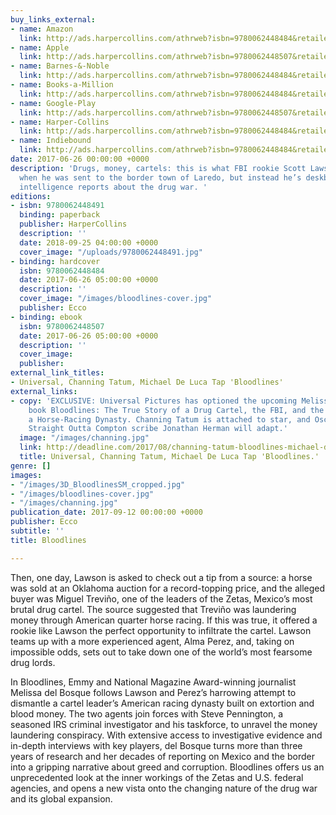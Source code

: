 ```yaml
---
buy_links_external:
- name: Amazon
  link: http://ads.harpercollins.com/athrweb?isbn=9780062448484&retailer=amazon&locale=US
- name: Apple
  link: http://ads.harpercollins.com/athrweb?isbn=9780062448507&retailer=apple&locale=US
- name: Barnes-&-Noble
  link: http://ads.harpercollins.com/athrweb?isbn=9780062448484&retailer=barnesandnoble&locale=US
- name: Books-a-Million
  link: http://ads.harpercollins.com/athrweb?isbn=9780062448484&retailer=booksamillion&locale=US
- name: Google-Play
  link: http://ads.harpercollins.com/athrweb?isbn=9780062448507&retailer=googleplay&locale=US
- name: Harper-Collins
  link: http://ads.harpercollins.com/athrweb?isbn=9780062448484&retailer=harpercollins&locale=US
- name: Indiebound
  link: http://ads.harpercollins.com/athrweb?isbn=9780062448484&retailer=indiebound&locale=US
date: 2017-06-26 00:00:00 +0000
description: 'Drugs, money, cartels: this is what FBI rookie Scott Lawson expected
  when he was sent to the border town of Laredo, but instead he’s deskbound writing
  intelligence reports about the drug war. '
editions:
- isbn: 9780062448491
  binding: paperback
  publisher: HarperCollins
  description: ''
  date: 2018-09-25 04:00:00 +0000
  cover_image: "/uploads/9780062448491.jpg"
- binding: hardcover
  isbn: 9780062448484
  date: 2017-06-26 05:00:00 +0000
  description: ''
  cover_image: "/images/bloodlines-cover.jpg"
  publisher: Ecco
- binding: ebook
  isbn: 9780062448507
  date: 2017-06-26 05:00:00 +0000
  description: ''
  cover_image: 
  publisher: 
external_link_titles:
- Universal, Channing Tatum, Michael De Luca Tap 'Bloodlines'
external_links:
- copy: 'EXCLUSIVE: Universal Pictures has optioned the upcoming Melissa Del Bosque
    book Bloodlines: The True Story of a Drug Cartel, the FBI, and the Battle for
    a Horse-Racing Dynasty. Channing Tatum is attached to star, and Oscar-nominated
    Straight Outta Compton scribe Jonathan Herman will adapt.'
  image: "/images/channing.jpg"
  link: http://deadline.com/2017/08/channing-tatum-bloodlines-michael-deluca-jonathan-herman-drug-cartel-fbi-movie-universal-pictures-1202149656
  title: Universal, Channing Tatum, Michael De Luca Tap 'Bloodlines.'
genre: []
images:
- "/images/3D_BloodlinesSM_cropped.jpg"
- "/images/bloodlines-cover.jpg"
- "/images/channing.jpg"
publication_date: 2017-09-12 00:00:00 +0000
publisher: Ecco
subtitle: ''
title: Bloodlines

---
```

Then, one day, Lawson is asked to check out a tip from a source: a horse was sold at an Oklahoma auction for a record-topping price, and the alleged buyer was Miguel Treviño, one of the leaders of the Zetas, Mexico’s most brutal drug cartel. The source suggested that Treviño was laundering money through American quarter horse racing. If this was true, it offered a rookie like Lawson the perfect opportunity to infiltrate the cartel. Lawson teams up with a more experienced agent, Alma Perez, and, taking on impossible odds, sets out to take down one of the world’s most fearsome drug lords.

In Bloodlines, Emmy and National Magazine Award-winning journalist Melissa del Bosque follows Lawson and Perez’s harrowing attempt to dismantle a cartel leader’s American racing dynasty built on extortion and blood money. The two agents join forces with Steve Pennington, a seasoned IRS criminal investigator and his taskforce, to unravel the money laundering conspiracy. With extensive access to investigative evidence and in-depth interviews with key players, del Bosque turns more than three years of research and her decades of reporting on Mexico and the border into a gripping narrative about greed and corruption. Bloodlines offers us an unprecedented look at the inner workings of the Zetas and U.S. federal agencies, and opens a new vista onto the changing nature of the drug war and its global expansion.